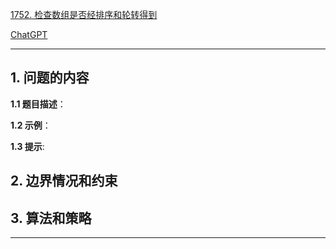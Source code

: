 [1752. 检查数组是否经排序和轮转得到](https://leetcode.cn/problems/check-if-array-is-sorted-and-rotated)

[ChatGPT](chat.openai.com)

---

## 1. 问题的内容
**1.1 题目描述**：

**1.2 示例**：

**1.3 提示**:

## 2. 边界情况和约束


## 3. 算法和策略

---

